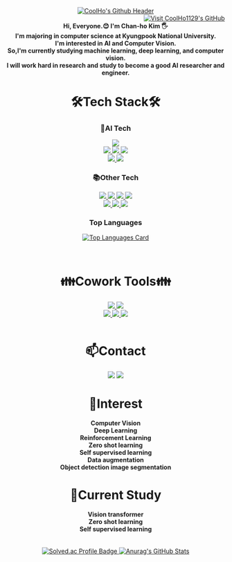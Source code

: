 
<div align=center> 
  <a href="https://github.com/CoolHo1129">
    <img src="https://capsule-render.vercel.app/api?text=CoolHo's%20Github&type=waving&color=7ebad6&fontColor=ffffff&fontAlignY=35&animation=fadeIn&height=150&section=header" alt="CoolHo's Github Header">
  </a>
</div>

<div align=right>
<a href="https://github.com/CoolHo1129">
  <img src="https://hits.seeyoufarm.com/api/count/incr/badge.svg?url=https%3A%2F%2Fgithub.com%2FCoolHo1129%2Fhit-counter&count_bg=%2379C83D&title_bg=%23555555&icon=&icon_color=%23E7E7E7&title=visit&edge_flat=false" alt="Visit CoolHo1129's GitHub">
</a>
</div>

<div align=center>
 <b> Hi, Everyone.😊 I'm Chan-ho Kim 🖐️ </b> <br>
 <b>I'm majoring in computer science at Kyungpook National University.</b>  <br>
 <b>I'm interested in AI and Computer Vision.</b>   <br>
 <b>So,I'm currently studying machine learning, deep learning, and computer vision.</b> <br>
 <b>I will work hard in research and study to become a good AI researcher and engineer. </b>
</div>




<div align=center> 
  <h1> 🛠️Tech Stack🛠️ </h1>
    <h3> 🤖AI Tech </h3>
          <a href="https://github.com/CoolHo1129">
            <img src="https://img.shields.io/badge/Python-3776AB?style=for-the-badge&logo=python&logoColor=white"><br>
            <img src="https://img.shields.io/badge/Pytorch-EE4C2C?style=for-the-badge&logo=pytorch&logoColor=white">
            <img src="https://img.shields.io/badge/TensorFlow-FF6F00?style=for-the-badge&logo=tensorflow&logoColor=white">
            <img src="https://img.shields.io/badge/Keras-D00000?style=for-the-badge&logo=keras&logoColor=white"><br>
            <img src="https://img.shields.io/badge/VSCode-007ACC?style=for-the-badge&logo=visualstudiocode&logoColor=white">
            <img src="https://img.shields.io/badge/Colab-F9AB00?style=for-the-badge&logo=googlecolab&logoColor=white">
          </a>
     <h3> 📚Other Tech </h3>
        <a href="https://github.com/CoolHo1129">
          <img src="https://img.shields.io/badge/C-A8B9CC?style=for-the-badge&logo=C&logoColor=white">
          <img src="https://img.shields.io/badge/C++-00599C?style=for-the-badge&logo=cplusplus&logoColor=white">
          <img src="https://img.shields.io/badge/Java-FB923C?style=for-the-badge&logo=OpenJDK&logoColor=white">
          <img src="https://img.shields.io/badge/Pypy-193440?style=for-the-badge&logo=pypy&logoColor=white"><br>  
          <img src="https://img.shields.io/badge/IntelliJ-000000?style=for-the-badge&logo=intellijidea&logoColor=white">
          <img src="https://img.shields.io/badge/Visual Studio-5C2D91?style=for-the-badge&logo=visualstudio&logoColor=white">
          <img src="https://img.shields.io/badge/Pycharm-000000?style=for-the-badge&logo=pycharm&logoColor=white">
        </a>
   <h3>Top Languages</h3>
    <a href="https://github.com/CoolHo1129">
      <img src="https://github-readme-stats.vercel.app/api/top-langs/?username=CoolHo1129&&layout=compact&hide=jupyter%20notebook" alt="Top Languages Card">
    </a>
</div>  
<br><br>
<div align=center> 
  <h1> 👪Cowork Tools👪 </h1>
    <a href="https://github.com/CoolHo1129">
          <img src="https://img.shields.io/badge/Git-F05032?style=for-the-badge&logo=git&logoColor=white">
          <img src="https://img.shields.io/badge/Github-181717?style=for-the-badge&logo=github&logoColor=white"> <br> 
          <img src="https://img.shields.io/badge/Slack-4A154B?style=for-the-badge&logo=slack&logoColor=white"> 
          <img src="https://img.shields.io/badge/Goolgle Drive-4285F4?style=for-the-badge&logo=googledrive&logoColor=white">
          <img src="https://img.shields.io/badge/Notion-000000?style=for-the-badge&logo=notion&logoColor=white">
    </a>
</div>
<br>
<div align=center> 
  <h1>📫Contact</h1>
    <a href="mailto:coolho123@knu.ac.kr" target="_blank"><img src="https://img.shields.io/badge/Gmail-EA4335?style=for-the-badge&logo=Gmail&logoColor=white"/></a>
    <a href="mailto:coolho123@naver.com" target="_blank"><img src="https://img.shields.io/badge/Naver-03C75A?style=for-the-badge&logo=Naver&logoColor=white"/></a>
</div>
<div align=center> 
  <h1>🤔Interest</h1>
    <b>Computer Vision</b><br>
    <b>Deep Learning</b><br> 
    <b>Reinforcement Learning</b><br> 
    <b>Zero shot learning</b><br>
    <b>Self supervised learning</b><br>
    <b>Data augmentation</b><br>
    <b>Object detection image segmentation</b><br> 
    
</div>
<div align=center> 
  <h1>📖Current Study</h1>
    <b>Vision transformer</b><br> 
    <b>Zero shot learning</b><br>    
    <b>Self supervised learning</b><br>
</div>
<br><br>



<div align=center> 
  <!-- Solved.ac Profile Badge -->
  <a href="https://solved.ac/coolho123/">
    <img src="http://mazassumnida.wtf/api/v2/generate_badge?boj=coolho123" alt="Solved.ac Profile Badge">
  </a>

  <!-- Anurag's GitHub Stats Card -->
  <a href="https://github.com/CoolHo1129">
    <img src="https://github-readme-stats.vercel.app/api?username=CoolHo1129&show_icons=true&rank_icon=github" alt="Anurag's GitHub Stats">
  </a>

</div>



<!--github--!>
<!-- 
![Anurag's GitHub stats](https://github-readme-stats.vercel.app/api?username=CoolHo1129&show_icons=true&rank_icon=github)
[![Solved.ac Profile](http://mazassumnida.wtf/api/v2/generate_badge?boj=coolho123)](https://solved.ac/coolho123/)
![Top Langs](https://github-readme-stats.vercel.app/api/top-langs/?username=coolho1129&&layout=compact&hide=jupyter%20notebook)   
# 📫 How to reach me: ...


<!--
**CoolHo1129/CoolHo1129** is a ✨ _special_ ✨ repository because its `README.md` (this file) appears on your GitHub profile.

Here are some ideas to get you started:

- 🔭 I’m currently working on ...

- 👯 I’m looking to collaborate on ...

- 💬 Ask me about ...
- 📫 How to reach me: ...
- 😄 Pronouns: ...
- ⚡ Fun fact: ...
-->
